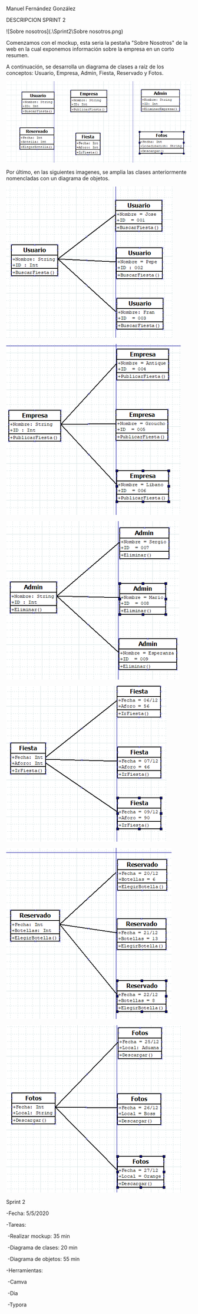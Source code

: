 Manuel Fernández González 

DESCRIPCION SPRINT 2

![Sobre nosotros](.\Sprint2\Sobre nosotros.png)

Comenzamos con el mockup, esta seria la pestaña "Sobre Nosotros" de la web en la cual exponemos información sobre la empresa en un corto resumen.



A continuación, se desarrolla un diagrama de clases a raíz de los conceptos: Usuario, Empresa, Admin, Fiesta, Reservado y Fotos.



![DG](.\Sprint2\DG.png)



Por último, en las siguientes imagenes, se amplia las clases anteriormente nomencladas  con un diagrama de objetos.



![D1](.\Sprint2\D1.png)

![D2](.\Sprint2\D2.png)

![D3](.\Sprint2\D3.png)

![D4](.\Sprint2\D4.png)

![D5](.\Sprint2\D5.png)

![D6](.\Sprint2\D6.png)

Sprint 2  

-Fecha: 5/5/2020

-Tareas:

​	-Realizar mockup: 35 min

​	-Diagrama de clases: 20 min

​	-Diagrama de objetos: 55 min

-Herramientas:

​	-Camva

​	-Dia

​	-Typora